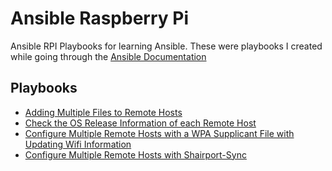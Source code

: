 # Ansible Raspberry Pi

Ansible RPI Playbooks for learning Ansible. These were playbooks I created while going through the [Ansible Documentation](https://docs.ansible.com/)

## Playbooks

- [Adding Multiple Files to Remote Hosts](https://github.com/BaReinhard/ansible_rpi/tree/master/playbooks/multiple-files)
- [Check the OS Release Information of each Remote Host](https://github.com/BaReinhard/ansible_rpi/tree/master/playbooks/os-release)
- [Configure Multiple Remote Hosts with a WPA Supplicant File with Updating Wifi Information](https://github.com/BaReinhard/ansible_rpi/tree/master/playbooks/wpa-init)
- [Configure Multiple Remote Hosts with Shairport-Sync](https://github.com/BaReinhard/ansible_rpi/tree/master/playbooks/shairport-sync-setup)
